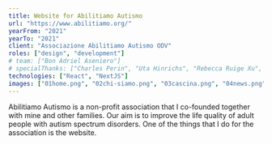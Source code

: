 ```yaml
---
title: Website for Abilitiamo Autismo
url: "https://www.abilitiamo.org/"
yearFrom: "2021"
yearTo: "2021"
client: "Associazione Abilitiamo Autismo ODV"
roles: ["design", "development"]
# team: ["Bon Adriel Aseniero"]
# specialThanks: ["Charles Perin", "Uta Hinrichs", "Rebecca Ruige Xu", "Peter Froslie"]
technologies: ["React", "NextJS"]
images: ["01home.png", "02chi-siamo.png", "03cascina.png", "04news.png", "05dona.png"]
---
```

Abilitiamo Autismo is a non-profit association that I co-founded together with mine and other families. Our aim is to improve the life quality of adult people with autism spectrum disorders. One of the things that I do for the association is the website.
